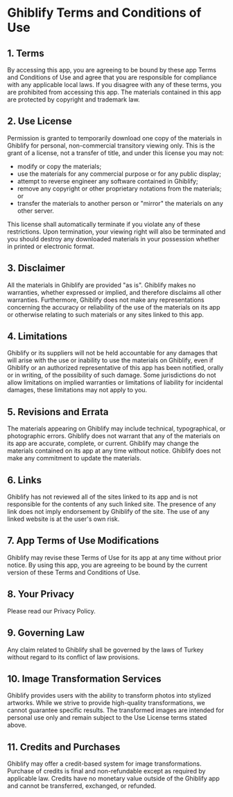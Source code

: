 # Ghiblify Terms and Conditions of Use

## 1. Terms
By accessing this app, you are agreeing to be bound by these app Terms and Conditions of Use and agree that you are responsible for compliance with any applicable local laws. If you disagree with any of these terms, you are prohibited from accessing this app. The materials contained in this app are protected by copyright and trademark law.

## 2. Use License
Permission is granted to temporarily download one copy of the materials in Ghiblify for personal, non-commercial transitory viewing only. This is the grant of a license, not a transfer of title, and under this license you may not:
* modify or copy the materials;
* use the materials for any commercial purpose or for any public display;
* attempt to reverse engineer any software contained in Ghiblify;
* remove any copyright or other proprietary notations from the materials; or
* transfer the materials to another person or "mirror" the materials on any other server.

This license shall automatically terminate if you violate any of these restrictions. Upon termination, your viewing right will also be terminated and you should destroy any downloaded materials in your possession whether in printed or electronic format.

## 3. Disclaimer
All the materials in Ghiblify are provided "as is". Ghiblify makes no warranties, whether expressed or implied, and therefore disclaims all other warranties. Furthermore, Ghiblify does not make any representations concerning the accuracy or reliability of the use of the materials on its app or otherwise relating to such materials or any sites linked to this app.

## 4. Limitations
Ghiblify or its suppliers will not be held accountable for any damages that will arise with the use or inability to use the materials on Ghiblify, even if Ghiblify or an authorized representative of this app has been notified, orally or in writing, of the possibility of such damage. Some jurisdictions do not allow limitations on implied warranties or limitations of liability for incidental damages, these limitations may not apply to you.

## 5. Revisions and Errata
The materials appearing on Ghiblify may include technical, typographical, or photographic errors. Ghiblify does not warrant that any of the materials on its app are accurate, complete, or current. Ghiblify may change the materials contained on its app at any time without notice. Ghiblify does not make any commitment to update the materials.

## 6. Links
Ghiblify has not reviewed all of the sites linked to its app and is not responsible for the contents of any such linked site. The presence of any link does not imply endorsement by Ghiblify of the site. The use of any linked website is at the user's own risk.

## 7. App Terms of Use Modifications
Ghiblify may revise these Terms of Use for its app at any time without prior notice. By using this app, you are agreeing to be bound by the current version of these Terms and Conditions of Use.

## 8. Your Privacy
Please read our Privacy Policy.

## 9. Governing Law
Any claim related to Ghiblify shall be governed by the laws of Turkey without regard to its conflict of law provisions.

## 10. Image Transformation Services
Ghiblify provides users with the ability to transform photos into stylized artworks. While we strive to provide high-quality transformations, we cannot guarantee specific results. The transformed images are intended for personal use only and remain subject to the Use License terms stated above.

## 11. Credits and Purchases
Ghiblify may offer a credit-based system for image transformations. Purchase of credits is final and non-refundable except as required by applicable law. Credits have no monetary value outside of the Ghiblify app and cannot be transferred, exchanged, or refunded.
